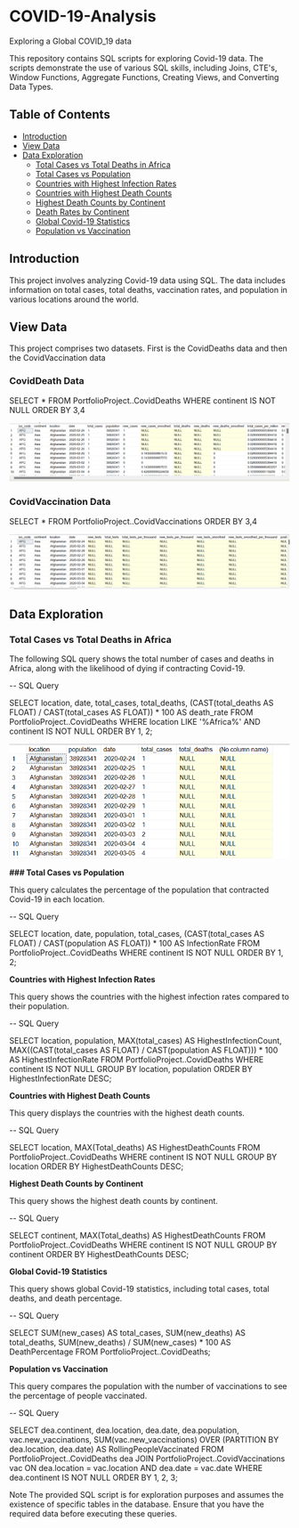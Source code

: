 # COVID-19-Analysis
Exploring a Global COVID_19 data

This repository contains SQL scripts for exploring Covid-19 data. The scripts demonstrate the use of various SQL skills, including Joins, CTE's, Window Functions, Aggregate Functions, Creating Views, and Converting Data Types.

## Table of Contents

- [Introduction](#introduction)
- [View Data](#view-data)
- [Data Exploration](#data-exploration)
  - [Total Cases vs Total Deaths in Africa](#total-cases-vs-total-deaths-in-africa)
  - [Total Cases vs Population](#total-cases-vs-population)
  - [Countries with Highest Infection Rates](#countries-with-highest-infection-rates)
  - [Countries with Highest Death Counts](#countries-with-highest-death-counts)
  - [Highest Death Counts by Continent](#highest-death-counts-by-continent)
  - [Death Rates by Continent](#death-rates-by-continent)
  - [Global Covid-19 Statistics](#global-covid-19-statistics)
  - [Population vs Vaccination](#population-vs-vaccination)

## Introduction

This project involves analyzing Covid-19 data using SQL. The data includes information on total cases, total deaths, vaccination rates, and population in various locations around the world.

## View Data
This project comprises two datasets. First is the CovidDeaths data and then the CovidVaccination data

### CovidDeath Data

SELECT *
FROM PortfolioProject..CovidDeaths
WHERE continent IS NOT NULL
ORDER BY 3,4

![CovidDeath Data View](https://github.com/chris-theanalyst/COVID-19-Analysis/blob/82ed383cf4bf6187bf54b28f1d796f027c25ac1a/code%201.png)

### CovidVaccination Data

SELECT *
FROM PortfolioProject..CovidVaccinations
ORDER BY 3,4

![CovidVaccination Data View](https://github.com/chris-theanalyst/COVID-19-Analysis/blob/82ed383cf4bf6187bf54b28f1d796f027c25ac1a/code%202.png)

## Data Exploration

### Total Cases vs Total Deaths in Africa

The following SQL query shows the total number of cases and deaths in Africa, along with the likelihood of dying if contracting Covid-19.

-- SQL Query

SELECT location, date, total_cases, total_deaths, (CAST(total_deaths AS FLOAT) / CAST(total_cases AS FLOAT)) * 100 AS death_rate
FROM PortfolioProject..CovidDeaths
WHERE location LIKE '%Africa%'
AND continent IS NOT NULL
ORDER BY 1, 2;

![Total Cases vs Total Deaths in Africa](https://github.com/chris-theanalyst/COVID-19-Analysis/blob/82ed383cf4bf6187bf54b28f1d796f027c25ac1a/code%203.png)

**### Total Cases vs Population**

This query calculates the percentage of the population that contracted Covid-19 in each location.

-- SQL Query

SELECT location, date, population, total_cases, (CAST(total_cases AS FLOAT) / CAST(population AS FLOAT)) * 100 AS InfectionRate
FROM PortfolioProject..CovidDeaths
WHERE continent IS NOT NULL
ORDER BY 1, 2;


**Countries with Highest Infection Rates**

This query shows the countries with the highest infection rates compared to their population.

-- SQL Query

SELECT location, population, MAX(total_cases) AS HighestInfectionCount, MAX((CAST(total_cases AS FLOAT) / CAST(population AS FLOAT))) * 100 AS HighestInfectionRate
FROM PortfolioProject..CovidDeaths
WHERE continent IS NOT NULL
GROUP BY location, population
ORDER BY HighestInfectionRate DESC;


**Countries with Highest Death Counts**

This query displays the countries with the highest death counts.

-- SQL Query

SELECT location, MAX(Total_deaths) AS HighestDeathCounts
FROM PortfolioProject..CovidDeaths
WHERE continent IS NOT NULL
GROUP BY location
ORDER BY HighestDeathCounts DESC;


**Highest Death Counts by Continent**

This query shows the highest death counts by continent.

-- SQL Query

SELECT continent, MAX(Total_deaths) AS HighestDeathCounts
FROM PortfolioProject..CovidDeaths
WHERE continent IS NOT NULL
GROUP BY continent
ORDER BY HighestDeathCounts DESC;


**Global Covid-19 Statistics**

This query shows global Covid-19 statistics, including total cases, total deaths, and death percentage.

-- SQL Query

SELECT SUM(new_cases) AS total_cases, SUM(new_deaths) AS total_deaths, SUM(new_deaths) / SUM(new_cases) * 100 AS DeathPercentage
FROM PortfolioProject..CovidDeaths;


**Population vs Vaccination**

This query compares the population with the number of vaccinations to see the percentage of people vaccinated.

-- SQL Query

SELECT dea.continent, dea.location, dea.date, dea.population, vac.new_vaccinations,
	SUM(vac.new_vaccinations) OVER (PARTITION BY dea.location, dea.date) AS RollingPeopleVaccinated
FROM PortfolioProject..CovidDeaths dea
JOIN PortfolioProject..CovidVaccinations vac
	ON dea.location = vac.location
	AND dea.date = vac.date 
WHERE dea.continent IS NOT NULL
ORDER BY 1, 2, 3;




Note
The provided SQL script is for exploration purposes and assumes the existence of specific tables in the database. Ensure that you have the required data before executing these queries.


















